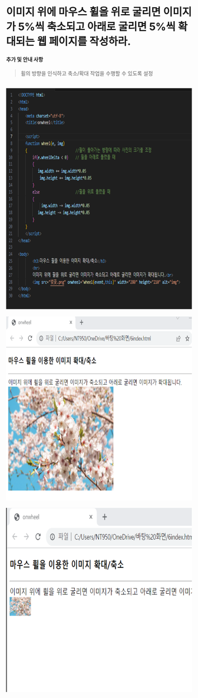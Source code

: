 # 이미지 위에 마우스 휠을 위로 굴리면 이미지가 5%씩 축소되고 아래로 굴리면 5%씩 확대되는 웹 페이지를 작성하라.

 #### 추가 및 안내 사항

>  휠의 방향을 인식하고 축소/확대 작업을 수행할 수 있도록 설정


<br><img src="1.png" width="1000" height="600" title="px(픽셀) 크기 설정" alt="1번 이미지"></img><br/>
<br><img src="2.png" width="1000" height="500" title="px(픽셀) 크기 설정" alt="1번 이미지"></img><br/>
<br><img src="3.png" width="1000" height="500" title="px(픽셀) 크기 설정" alt="1번 이미지"></img><br/>
